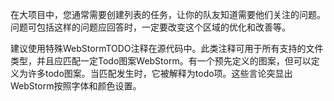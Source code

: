 在大项目中，您通常需要创建列表的任务，让你的队友知道需要他们关注的问题。问题可包括这样的问题应回答时，一定要改变这个区域的优化和改善等。

建议使用特殊WebStormTODO注释在源代码中。此类注释可用于所有支持的文件类型，并且应匹配一定Todo图案WebStorm。有一个预先定义的图案，但可以定义为许多todo图案。当匹配发生时，它被解释为todo项。这些言论突显出WebStorm按照字体和颜色设置。
